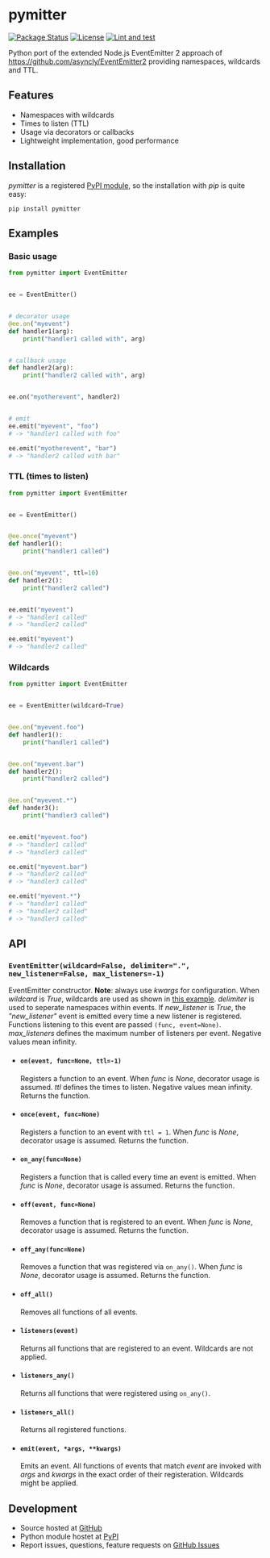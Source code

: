 # pymitter

[![Package Status](https://img.shields.io/pypi/v/pymitter.svg?style=flat)](https://pypi.python.org/pypi/pymitter) [![License](https://img.shields.io/github/license/riga/pymitter.svg)](https://github.com/riga/pymitter/blob/master/LICENSE)
[![Lint and test](https://github.com/riga/pymitter/actions/workflows/lint_and_test.yml/badge.svg)](https://github.com/riga/pymitter/actions/workflows/lint_and_test.yml)

Python port of the extended Node.js EventEmitter 2 approach of https://github.com/asyncly/EventEmitter2 providing namespaces, wildcards and TTL.


## Features

- Namespaces with wildcards
- Times to listen (TTL)
- Usage via decorators or callbacks
- Lightweight implementation, good performance


## Installation

*pymitter* is a registered [PyPI module](https://pypi.python.org/pypi/pymitter), so the installation with *pip* is quite easy:

```console
pip install pymitter
```


## Examples

### Basic usage

```python
from pymitter import EventEmitter


ee = EventEmitter()


# decorator usage
@ee.on("myevent")
def handler1(arg):
    print("handler1 called with", arg)


# callback usage
def handler2(arg):
    print("handler2 called with", arg)


ee.on("myotherevent", handler2)


# emit
ee.emit("myevent", "foo")
# -> "handler1 called with foo"

ee.emit("myotherevent", "bar")
# -> "handler2 called with bar"
```


### TTL (times to listen)

```python
from pymitter import EventEmitter


ee = EventEmitter()


@ee.once("myevent")
def handler1():
    print("handler1 called")


@ee.on("myevent", ttl=10)
def handler2():
    print("handler2 called")


ee.emit("myevent")
# -> "handler1 called"
# -> "handler2 called"

ee.emit("myevent")
# -> "handler2 called"
```


### Wildcards

```python
from pymitter import EventEmitter


ee = EventEmitter(wildcard=True)


@ee.on("myevent.foo")
def handler1():
    print("handler1 called")


@ee.on("myevent.bar")
def handler2():
    print("handler2 called")


@ee.on("myevent.*")
def hander3():
    print("handler3 called")


ee.emit("myevent.foo")
# -> "handler1 called"
# -> "handler3 called"

ee.emit("myevent.bar")
# -> "handler2 called"
# -> "handler3 called"

ee.emit("myevent.*")
# -> "handler1 called"
# -> "handler2 called"
# -> "handler3 called"
```

## API


### ``EventEmitter(wildcard=False, delimiter=".", new_listener=False, max_listeners=-1)``

EventEmitter constructor. **Note**: always use *kwargs* for configuration. When *wildcard* is
*True*, wildcards are used as shown in [this example](#wildcards). *delimiter* is used to seperate
namespaces within events. If *new_listener* is *True*, the *"new_listener"* event is emitted every
time a new listener is registered. Functions listening to this event are passed
``(func, event=None)``. *max_listeners* defines the maximum number of listeners per event. Negative
values mean infinity.

- #### ``on(event, func=None, ttl=-1)``
    Registers a function to an event. When *func* is *None*, decorator usage is assumed. *ttl*
    defines the times to listen. Negative values mean infinity. Returns the function.

- #### ``once(event, func=None)``
    Registers a function to an event with ``ttl = 1``. When *func* is *None*, decorator usage is
    assumed. Returns the function.

- #### ``on_any(func=None)``
    Registers a function that is called every time an event is emitted. When *func* is *None*,
    decorator usage is assumed. Returns the function.

- #### ``off(event, func=None)``
    Removes a function that is registered to an event. When *func* is *None*, decorator usage is
    assumed. Returns the function.

- #### ``off_any(func=None)``
    Removes a function that was registered via ``on_any()``. When *func* is *None*, decorator usage
    is assumed. Returns the function.

- #### ``off_all()``
    Removes all functions of all events.

- #### ``listeners(event)``
    Returns all functions that are registered to an event. Wildcards are not applied.

- #### ``listeners_any()``
    Returns all functions that were registered using ``on_any()``.

- #### ``listeners_all()``
    Returns all registered functions.

- #### ``emit(event, *args, **kwargs)``
    Emits an event. All functions of events that match *event* are invoked with *args* and *kwargs*
    in the exact order of their registeration. Wildcards might be applied.


## Development

- Source hosted at [GitHub](https://github.com/riga/pymitter)
- Python module hostet at [PyPI](https://pypi.python.org/pypi/pymitter)
- Report issues, questions, feature requests on [GitHub Issues](https://github.com/riga/pymitter/issues)
